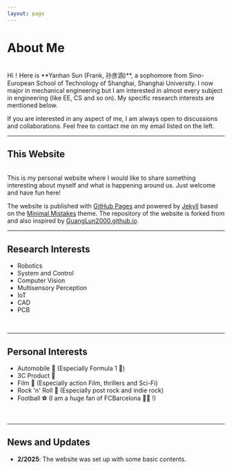 ```yaml
---
layout: page
---
```


# About Me
<br>
Hi！Here is **Yanhan Sun (Frank, 孙彦涵)**, a sophomore from Sino-European School of Technology of Shanghai, Shanghai University. I now major in mechanical engineering but I am interested in almost every subject in engineering (like EE, CS and so on). My specific research interests are mentioned below. 
<br>

If you are interested in any aspect of me, I am always open to discussions and collaborations. Feel free to contact me on my email listed on the left.<br>

---

## This Website
<br>
This is my personal website where I would like to share something interesting about myself and what is happening around us. Just welcome and have fun here!
<br>

The website is published with [GitHub Pages](https://pages.github.com/) and powered by [Jekyll](https://jekyllrb.com/) based on the [Minimal Mistakes](https://mmistakes.github.io/minimal-mistakes/) theme. The repository of the website is forked from and also inspired by [GuangLun2000.github.io](https://github.com/GuangLun2000/GuangLun2000.github.io).
<br>

---

## Research Interests
- Robotics
- System and Control
- Computer Vision
- Multisensory Perception
- IoT
- CAD
- PCB
<br>

---

## Personal Interests
- Automobile 🚗 (Especially Formula 1 🏁)
- 3C Product 📱
- Film 🎥 (Especially action Film, thrillers and Sci-Fi)
- Rock 'n' Roll 🤘 (Especially post rock and indie rock)
- Football ⚽ (I am a huge fan of FCBarcelona 🔴🔵 !)
<br>

---

## News and Updates
- **2/2025**: The website was set up with some basic contents.